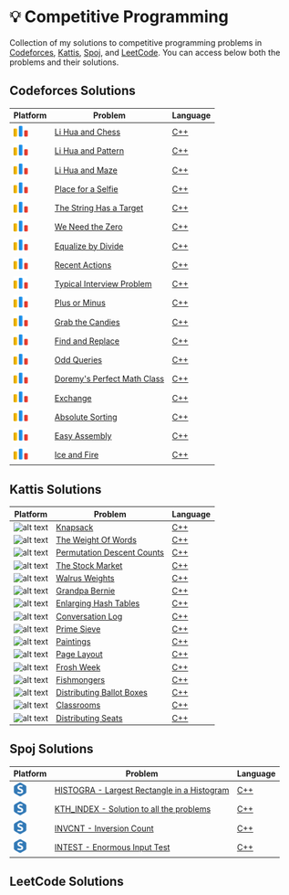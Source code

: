 # 💡 Competitive Programming

Collection of my solutions to competitive programming problems in [Codeforces](https://codeforces.com/), [Kattis](https://open.kattis.com/), [Spoj](https://www.spoj.com/), and [LeetCode](https://leetcode.com/). You can access below both the problems and their solutions. 

## Codeforces Solutions

| Platform  | Problem | Language | 
| - | - | - |
| ![alt text](https://github.com/nicolassinott/competitive_programming/blob/main/logos/code_forces_logo%20(1).png?raw=true) | [Li Hua and Chess](https://codeforces.com/contest/1797/problem/C) | [C++](https://github.com/nicolassinott/competitive_programming/blob/main/CodeForces/contest_problems/contest_864/C/c.cpp) |
| ![alt text](https://github.com/nicolassinott/competitive_programming/blob/main/logos/code_forces_logo%20(1).png?raw=true) | [Li Hua and Pattern](https://codeforces.com/contest/1797/problem/B) | [C++](https://github.com/nicolassinott/competitive_programming/blob/main/CodeForces/contest_problems/contest_864/B/b.cpp) |
| ![alt text](https://github.com/nicolassinott/competitive_programming/blob/main/logos/code_forces_logo%20(1).png?raw=true) | [Li Hua and Maze](https://codeforces.com/contest/1797/problem/A) | [C++](https://github.com/nicolassinott/competitive_programming/blob/main/CodeForces/contest_problems/contest_864/A/a.cpp) |
| ![alt text](https://github.com/nicolassinott/competitive_programming/blob/main/logos/code_forces_logo%20(1).png?raw=true) | [Place for a Selfie](https://codeforces.com/contest/1805/problem/C) | [C++](https://github.com/nicolassinott/competitive_programming/blob/main/CodeForces/contest_problems/contest_862/C/c.cpp) |
| ![alt text](https://github.com/nicolassinott/competitive_programming/blob/main/logos/code_forces_logo%20(1).png?raw=true) | [The String Has a Target](https://codeforces.com/contest/1805/problem/B) | [C++](https://github.com/nicolassinott/competitive_programming/blob/main/CodeForces/contest_problems/contest_862/B/b.cpp) |
| ![alt text](https://github.com/nicolassinott/competitive_programming/blob/main/logos/code_forces_logo%20(1).png?raw=true) | [We Need the Zero](https://codeforces.com/contest/1805/problem/A) | [C++](https://github.com/nicolassinott/competitive_programming/blob/main/CodeForces/contest_problems/contest_862/A/a.cpp) |
| ![alt text](https://github.com/nicolassinott/competitive_programming/blob/main/logos/code_forces_logo%20(1).png?raw=true) | [Equalize by Divide](https://codeforces.com/contest/1799/problem/B) | [C++](https://github.com/nicolassinott/competitive_programming/blob/main/CodeForces/contest_problems/contest_854/A/a.cpp) |
| ![alt text](https://github.com/nicolassinott/competitive_programming/blob/main/logos/code_forces_logo%20(1).png?raw=true) | [Recent Actions](https://codeforces.com/contest/1799/problem/A) | [C++](https://github.com/nicolassinott/competitive_programming/blob/main/CodeForces/contest_problems/contest_854/B/b.cpp) | 
| ![alt text](https://github.com/nicolassinott/competitive_programming/blob/main/logos/code_forces_logo%20(1).png?raw=true) | [Typical Interview Problem](https://codeforces.com/contest/1796/problem/A) | [C++](https://github.com/nicolassinott/competitive_programming/blob/main/CodeForces/contest_problems/contest_Edu_144/A/a.cpp) | 
| ![alt text](https://github.com/nicolassinott/competitive_programming/blob/main/logos/code_forces_logo%20(1).png?raw=true) | [Plus or Minus](https://codeforces.com/contest/1807/problem/A) | [C++](https://github.com/nicolassinott/competitive_programming/blob/main/CodeForces/contest_problems/contest_859/A/a.cpp) | 
| ![alt text](https://github.com/nicolassinott/competitive_programming/blob/main/logos/code_forces_logo%20(1).png?raw=true) | [Grab the Candies](https://codeforces.com/contest/1807/problem/B) | [C++](https://github.com/nicolassinott/competitive_programming/blob/main/CodeForces/contest_problems/contest_859/B/b.cpp) | 
| ![alt text](https://github.com/nicolassinott/competitive_programming/blob/main/logos/code_forces_logo%20(1).png?raw=true) | [Find and Replace](https://codeforces.com/contest/1807/problem/C) | [C++](https://github.com/nicolassinott/competitive_programming/blob/main/CodeForces/contest_problems/contest_859/D/d.cpp) | 
| ![alt text](https://github.com/nicolassinott/competitive_programming/blob/main/logos/code_forces_logo%20(1).png?raw=true) | [Odd Queries](https://codeforces.com/contest/1807/problem/D) | [C++](https://github.com/nicolassinott/competitive_programming/blob/main/CodeForces/contest_problems/contest_859/C/c.cpp) | 
| ![alt text](https://github.com/nicolassinott/competitive_programming/blob/main/logos/code_forces_logo%20(1).png?raw=true) | [Doremy's Perfect Math Class](https://codeforces.com/problemset/problem/1764/B) | [C++](https://github.com/nicolassinott/competitive_programming/blob/main/CodeForces/practice_problems/1764B.cpp) | 
| ![alt text](https://github.com/nicolassinott/competitive_programming/blob/main/logos/code_forces_logo%20(1).png?raw=true) | [Exchange](https://codeforces.com/problemset/problem/1765/E) | [C++](https://github.com/nicolassinott/competitive_programming/blob/main/CodeForces/practice_problems/1765E.cpp) |
| ![alt text](https://github.com/nicolassinott/competitive_programming/blob/main/logos/code_forces_logo%20(1).png?raw=true)  | [Absolute Sorting](https://codeforces.com/problemset/problem/1772/D) | [C++](https://github.com/nicolassinott/competitive_programming/blob/main/CodeForces/practice_problems/1772D.cpp) |
| ![alt text](https://github.com/nicolassinott/competitive_programming/blob/main/logos/code_forces_logo%20(1).png?raw=true) | [Easy Assembly](https://codeforces.com/problemset/problem/1773/E) | [C++](https://github.com/nicolassinott/competitive_programming/blob/main/CodeForces/practice_problems/1773E.cpp) | 
| ![alt text](https://github.com/nicolassinott/competitive_programming/blob/main/logos/code_forces_logo%20(1).png?raw=true) | [Ice and Fire](https://codeforces.com/problemset/problem/1774/C) | [C++](https://github.com/nicolassinott/competitive_programming/blob/main/CodeForces/practice_problems/1774C.cpp) |

## Kattis Solutions

| Platform  | Problem | Language | 
| - | - | - |
| ![alt text](https://open.kattis.com/favicon) | [Knapsack](https://open.kattis.com/problems/knapsack) | [C++](https://github.com/nicolassinott/competitive_programming/blob/main/X_INF473A/class05/E/e.cpp) |
| ![alt text](https://open.kattis.com/favicon) | [The Weight Of Words](https://open.kattis.com/problems/weightofwords) | [C++](https://github.com/nicolassinott/competitive_programming/blob/main/X_INF473A/class05/D/d.cpp) |
| ![alt text](https://open.kattis.com/favicon) | [Permutation Descent Counts](https://open.kattis.com/problems/permutationdescent) | [C++](https://github.com/nicolassinott/competitive_programming/blob/main/X_INF473A/class05/C/c.cpp) |
| ![alt text](https://open.kattis.com/favicon) | [The Stock Market](https://open.kattis.com/problems/borsen) | [C++](https://github.com/nicolassinott/competitive_programming/blob/main/X_INF473A/class05/B/b.cpp) |
| ![alt text](https://open.kattis.com/favicon) | [Walrus Weights](https://open.kattis.com/problems/walrusweights) | [C++](https://github.com/nicolassinott/competitive_programming/blob/main/X_INF473A/class05/A/a.cpp) |
| ![alt text](https://open.kattis.com/favicon) | [Grandpa Bernie](https://open.kattis.com/problems/grandpabernie) | [C++](https://github.com/nicolassinott/competitive_programming/blob/main/X_INF473A/class02/A/main.cpp) |
| ![alt text](https://open.kattis.com/favicon) | [Enlarging Hash Tables](https://open.kattis.com/problems/enlarginghashtables) | [C++](https://github.com/nicolassinott/competitive_programming/blob/main/X_INF473A/class02/B/main.cpp) |
| ![alt text](https://open.kattis.com/favicon) | [Conversation Log](https://open.kattis.com/problems/conversationlog) | [C++](https://github.com/nicolassinott/competitive_programming/blob/main/X_INF473A/class02/C/main.cpp) |
| ![alt text](https://open.kattis.com/favicon) | [Prime Sieve](https://open.kattis.com/problems/primesieve) | [C++](https://github.com/nicolassinott/competitive_programming/blob/main/X_INF473A/class02/G/main.cpp) |
| ![alt text](https://open.kattis.com/favicon) | [Paintings](https://open.kattis.com/problems/paintings) | [C++](https://github.com/nicolassinott/competitive_programming/blob/main/X_INF473A/class03/A/a.cpp) |
| ![alt text](https://open.kattis.com/favicon) | [Page Layout](https://open.kattis.com/problems/pagelayout) | [C++](https://github.com/nicolassinott/competitive_programming/blob/main/X_INF473A/class03/B/b.cpp) |
| ![alt text](https://open.kattis.com/favicon) | [Frosh Week](https://open.kattis.com/problems/froshweek2) | [C++](https://github.com/nicolassinott/competitive_programming/blob/main/X_INF473A/class04/A/a.cpp) |
| ![alt text](https://open.kattis.com/favicon) | [Fishmongers](https://open.kattis.com/problems/fishmongers) | [C++](https://github.com/nicolassinott/competitive_programming/blob/main/X_INF473A/class04/B/b.cpp) |
| ![alt text](https://open.kattis.com/favicon) | [Distributing Ballot Boxes](https://open.kattis.com/problems/ballotboxes) | [C++](https://github.com/nicolassinott/competitive_programming/blob/main/X_INF473A/class04/C/c.cpp) |
| ![alt text](https://open.kattis.com/favicon) | [Classrooms](https://open.kattis.com/problems/classrooms) | [C++](https://github.com/nicolassinott/competitive_programming/blob/main/X_INF473A/class04/D/d.cpp) |
| ![alt text](https://open.kattis.com/favicon) | [Distributing Seats](https://open.kattis.com/problems/distributingseats) | [C++](https://github.com/nicolassinott/competitive_programming/blob/main/X_INF473A/class04/E/e.cpp) |

## Spoj Solutions

| Platform  | Problem | Language | 
| - | - | - |
| ![alt text](https://github.com/nicolassinott/competitive_programming/blob/main/logos/spoj.png?raw=true) | [HISTOGRA - Largest Rectangle in a Histogram](https://www.spoj.com/problems/HISTOGRA/) | [C++](https://github.com/nicolassinott/competitive_programming/blob/main/X_INF473A/class01/D/main.cpp) |
| ![alt text](https://github.com/nicolassinott/competitive_programming/blob/main/logos/spoj.png?raw=true) | [KTH_INDEX - Solution to all the problems](https://www.spoj.com/problems/KTH_INDEX/) | [C++](https://github.com/nicolassinott/competitive_programming/blob/main/X_INF473A/class01/F/main.cpp) |
| ![alt text](https://github.com/nicolassinott/competitive_programming/blob/main/logos/spoj.png?raw=true) | [INVCNT - Inversion Count](https://www.spoj.com/problems/INVCNT/) | [C++](https://github.com/nicolassinott/competitive_programming/blob/main/X_INF473A/class01/E/main.cpp) |
| ![alt text](https://github.com/nicolassinott/competitive_programming/blob/main/logos/spoj.png?raw=true) | [INTEST - Enormous Input Test](https://www.spoj.com/problems/INTEST/) | [C++](https://github.com/nicolassinott/competitive_programming/blob/main/X_INF473A/class01/C/main.cpp) |

## LeetCode Solutions

